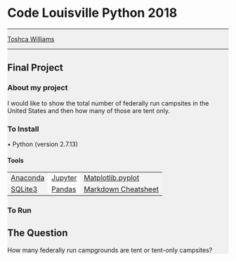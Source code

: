 # Code Louisville Python 2018
<div style="background: #f0f0f0;">
<hr />
<a href="mailto:toshcaw.proscrib@gmail.com">Toshca Williams</a>
<hr />

<h2>Final Project</h2>

<h3>About my project</h3>
<p>I would like to show the total number of federally run campsites in the United States and then how many of those are tent only.</p>

<h3>To Install</h3>
<p>&bull; Python (version 2.7.13)</p>
<h4>Tools</h4>
<table width="100%" cellspacing="0" cellpadding="0" border="0">
   <tr>
      <td bgcolor="#f4f4f4"><a href="https://www.anaconda.com/download" target="_blank">Anaconda</a></td>
      <td bgcolor="#ffffff"><a href="http://jupyter.org/install" target="_blank">Jupyter</a></td>
      <td bgcolor="#f4f4f4"><a href="https://matplotlib.org/users/installing.html" target="_blank">Matplotlib.pyplot</a></td>
   </tr>
   <tr>
      <td bgcolor="#f4f4f4"><a href="https://www.tutorialspoint.com/sqlite/sqlite_installation.htm" target="_blank">SQLite3</a></td>
      <td bgcolor="#ffffff"><a href="https://pandas.pydata.org/" target="_blank">Pandas</a></td>
      <td bgcolor="#f4f4f4"><a href="https://github.com/adam-p/markdown-here/wiki/Markdown-Cheatsheet" target="_blank">Markdown Cheatsheet</a></td>
   </tr>
</table>

<h3>To Run</h3>
<p></p>

<h2>The Question</h2>
<p>How many federally run campgrounds are tent or tent-only campsites?</p>

</div>
